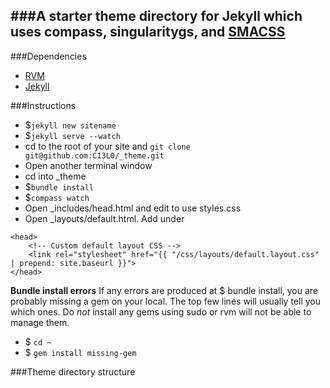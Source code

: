 ###A starter theme directory for Jekyll which uses compass, singularitygs, and [SMACSS](smacss.com)
---
###Dependencies

* [RVM](https://rvm.io/)
* [Jekyll](http://jekyllrb.com/docs/installation/)

###Instructions

* $`jekyll new sitename`
* $`jekyll serve --watch`
* cd to the root of your site and `git clone git@github.com:C13L0/_theme.git`
* Open another terminal window
* cd into _theme
* $`bundle install`
* $`compass watch`
* Open _includes/head.html and edit to use styles.css
* Open _layouts/default.html. Add under <!DOCTYPE html>

```
<head>
    <!-- Custom default layout CSS -->
    <link rel="stylesheet" href="{{ "/css/layouts/default.layout.css" | prepend: site.baseurl }}">
</head>
```

**Bundle install errors**
If any errors are produced at $ bundle install, you are probably missing a gem on your local. The top few lines will usually tell you which ones. Do *not* install any gems using sudo or rvm will not be able to manage them.
* $ `cd ~`
* $ `gem install missing-gem`

###Theme directory structure
